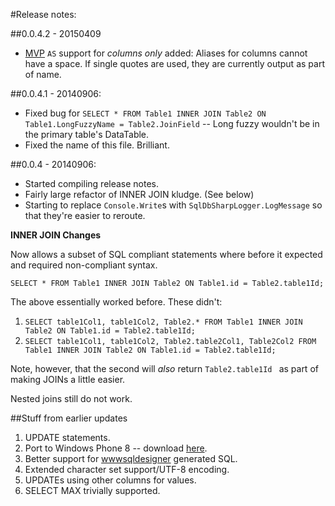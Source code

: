#Release notes:
<br>

##0.0.4.2 - 20150409

* [MVP](http://en.wikipedia.org/wiki/Minimum_viable_product) `AS` support for *columns only* added: Aliases for columns cannot have a space. If single quotes are used, they are currently output as part of name.

##0.0.4.1 - 20140906:

* Fixed bug for `SELECT * FROM Table1 INNER JOIN Table2 ON Table1.LongFuzzyName = Table2.JoinField` -- Long fuzzy wouldn't be in the primary table's DataTable.
* Fixed the name of this file.  Brilliant.

##0.0.4 - 20140906:

* Started compiling release notes.
* Fairly large refactor of INNER JOIN kludge. (See below)
* Starting to replace `Console.Write`s with `SqlDbSharpLogger.LogMessage` so that they're easier to reroute.

**INNER JOIN Changes**

Now allows a subset of SQL compliant statements where before it expected and required non-compliant syntax.

`SELECT * FROM Table1 INNER JOIN Table2 ON Table1.id = Table2.table1Id;`

The above essentially worked before. These didn't:

1. `SELECT table1Col1, table1Col2, Table2.* FROM Table1 INNER JOIN Table2 ON Table1.id = Table2.table1Id;`
2. `SELECT table1Col1, table1Col2, Table2.table2Col1, Table2Col2 FROM Table1 INNER JOIN Table2 ON Table1.id = Table2.table1Id;`


Note, however, that the second will *also* return `Table2.table1Id ` as part of making JOINs a little easier.

Nested joins still do not work. 

##Stuff from earlier updates

1. UPDATE statements.
2. Port to Windows Phone 8 -- download [here](https://github.com/ruffin--/SqlDbSharp/blob/master/bin/SqlDbSharpWP8.dll?raw=true).
3. Better support for [wwwsqldesigner](http://code.google.com/p/wwwsqldesigner/) generated SQL.
4. Extended character set support/UTF-8 encoding.
5. UPDATEs using other columns for values.
6. SELECT MAX trivially supported.
